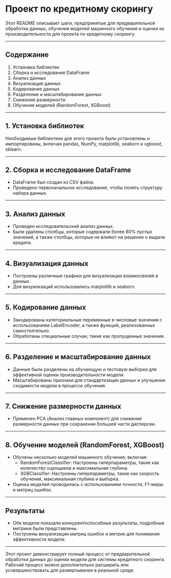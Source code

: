 # Проект по кредитному скорингу

Этот README описывает шаги, предпринятые для предварительной обработки данных, обучения моделей машинного обучения и оценки их производительности для проекта по кредитному скорингу.

---

## Содержание

1. Установка библиотек
2. Сборка и исследование DataFrame
3. Анализ данных
4. Визуализация данных
5. Кодирование данных
6. Разделение и масштабирование данных
7. Снижение размерности
8. Обучение моделей (RandomForest, XGBoost)

---

## 1. Установка библиотек

Необходимые библиотеки для этого проекта были установлены и импортированы, включая pandas, NumPy, matplotlib, seaborn и xgboost, sklearn.

---

## 2. Сборка и исследование DataFrame

- DataFrame был создан из CSV файла.
- Проведено первоначальное исследование, чтобы понять структуру набора данных.

---

## 3. Анализ данных

- Проведен исследовательский анализ данных.
- Были удалены столбцы, которые содержали более 80% пустых значений, а также столбцы, которые не влияют на решения о выдаче кредита.

---

## 4. Визуализация данных

- Построены различные графики для визуализации взаимосвязей в данных.
- Для визуализаций использовались matplotlib и seaborn.

---

## 5. Кодирование данных

- Закодированы категориальные переменные в числовые значения с использованием LabelEncoder, а также функций, реализованных самостоятельно.
- Обработаны специальные случаи, такие как пропущенные значения.

---

## 6. Разделение и масштабирование данных

- Данные были разделены на обучающую и тестовую выборки для эффективной оценки производительности модели.
- Масштабированы признаки для стандартизации данных и улучшения сходимости модели в процессе обучения.

---

## 7. Снижение размерности данных

- Применен PCA (Анализ главных компонент) для снижения размерности данных при сохранении большей части дисперсии.

---

## 8. Обучение моделей (RandomForest, XGBoost)

- Обучены несколько моделей машинного обучения, включая:
  - RandomForestClassifier: Настроены гиперпараметры, такие как количество оценщиков и максимальная глубина.
  - XGBClassifier: Настроены гиперпараметры, такие как скорость обучения, максимальная глубина и выборка.
- Оценка моделей проводилась с использованием точности, F1-меры и матриц ошибок.

---

## Результаты

- Обе модели показали конкурентоспособные результаты, подробные метрики были представлены.
- Построены визуализации матриц ошибок и метрик для понимания эффективности модели.

---

Этот проект демонстрирует полный процесс от предварительной обработки данных до оценки модели для системы кредитного скоринга. Рабочий процесс можно дополнительно расширить или усовершенствовать для развертывания в реальной среде.
